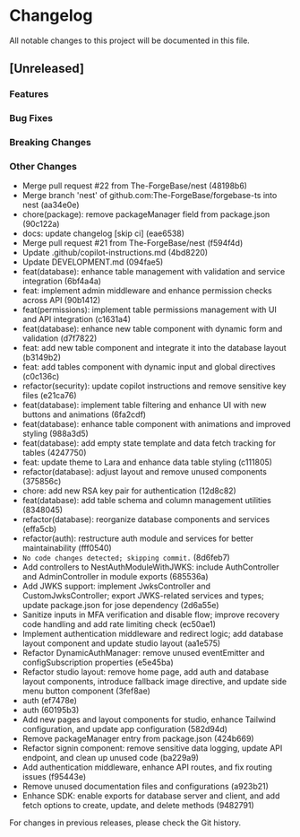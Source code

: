 # Changelog

All notable changes to this project will be documented in this file.

## [Unreleased]

### Features

### Bug Fixes

### Breaking Changes

### Other Changes
* Merge pull request #22 from The-ForgeBase/nest (48198b6)
* Merge branch 'nest' of github.com:The-ForgeBase/forgebase-ts into nest (aa34e0e)
* chore(package): remove packageManager field from package.json (90c122a)
* docs: update changelog [skip ci] (eae6538)
* Merge pull request #21 from The-ForgeBase/nest (f594f4d)
* Update .github/copilot-instructions.md (4bd8220)
* Update DEVELOPMENT.md (094fae5)
* feat(database): enhance table management with validation and service integration (6bf4a4a)
* feat: implement admin middleware and enhance permission checks across API (90b1412)
* feat(permissions): implement table permissions management with UI and API integration (c1631a4)
* feat(database): enhance new table component with dynamic form and validation (d7f7822)
* feat: add new table component and integrate it into the database layout (b3149b2)
* feat: add tables component with dynamic input and global directives (c0c136c)
* refactor(security): update copilot instructions and remove sensitive key files (e21ca76)
* feat(database): implement table filtering and enhance UI with new buttons and animations (6fa2cdf)
* feat(database): enhance table component with animations and improved styling (988a3d5)
* feat(database): add empty state template and data fetch tracking for tables (4247750)
* feat: update theme to Lara and enhance data table styling (c111805)
* refactor(database): adjust layout and remove unused components (375856c)
* chore: add new RSA key pair for authentication (12d8c82)
* feat(database): add table schema and column management utilities (8348045)
* refactor(database): reorganize database components and services (effa5cb)
* refactor(auth): restructure auth module and services for better maintainability (fff0540)
* ``` No code changes detected; skipping commit. ``` (8d6feb7)
* Add controllers to NestAuthModuleWithJWKS: include AuthController and AdminController in module exports (685536a)
* Add JWKS support: implement JwksController and CustomJwksController; export JWKS-related services and types; update package.json for jose dependency (2d6a55e)
* Sanitize inputs in MFA verification and disable flow; improve recovery code handling and add rate limiting check (ec50ae1)
* Implement authentication middleware and redirect logic; add database layout component and update studio layout (aa1e575)
* Refactor DynamicAuthManager: remove unused eventEmitter and configSubscription properties (e5e45ba)
* Refactor studio layout: remove home page, add auth and database layout components, introduce fallback image directive, and update side menu button component (3fef8ae)
* auth (ef7478e)
* auth (60195b3)
* Add new pages and layout components for studio, enhance Tailwind configuration, and update app configuration (582d94d)
* Remove packageManager entry from package.json (424b669)
* Refactor signin component: remove sensitive data logging, update API endpoint, and clean up unused code (ba229a9)
* Add authentication middleware, enhance API routes, and fix routing issues (f95443e)
* Remove unused documentation files and configurations (a923b21)
* Enhance SDK: enable exports for database server and client, and add fetch options to create, update, and delete methods (9482791)

For changes in previous releases, please check the Git history.
